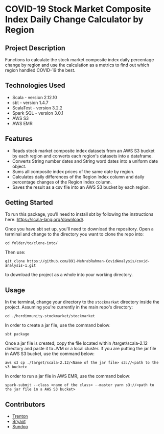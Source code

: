 # COVID-19 Stock Market Composite Index Daily Change Calculator by Region

## Project Description

Functions to calculate the stock market composite index daily percentage change by region and use the calculation as a metrics to find out which region handled COVID-19 the best.

## Technologies Used

* Scala - version 2.12.10
* sbt - version 1.4.7
* ScalaTest - version 3.2.2
* Spark SQL - version 3.0.1
* AWS S3
* AWS EMR

## Features

* Reads stock market composite index datasets from an AWS S3 bucket by each region and converts each region's datasets into a dataframe.
* Converts String number dates and String word dates into a uniform date object.
* Sums all composite index prices of the same date by region.
* Calculates daily differences of the Region Index column and daily percentage changes of the Region Index column.
* Saves the result as a csv file into an AWS S3 bucket by each region.

## Getting Started

To run this package, you'll need to install sbt by following the instructions here: https://scala-lang.org/download/.

Once you have sbt set up, you'll need to download the repository. Open a terminal and change to the directory you want to clone the repo into:

`cd folder/to/clone-into/`

Then use:

`git clone https://github.com/891-MehrabRahman-CovidAnalysis/covid-analysis-1.git`

to download the project as a whole into your working directory.

## Usage

In the terminal, change your directory to the `stockmarket` directory inside the project. Assuming you're currently in the main repo's directory:

`cd ./herdimmunity-stockmarket/stockmarket`

In order to create a jar file, use the command below:

`sbt package`

Once a jar file is created, copy the file located within /target/scala-2.12 directory and paste it to JVM or a local cluster. If you are putting the jar file in AWS S3 bucket, use the command below:

`aws s3 cp ./target/scala-2.12/<Name of the jar file> s3://<path to the s3 bucket>`

In order to run a jar file in AWS EMR, use the command below:

`spark-submit --class <name of the class> --master yarn s3://<path to the jar file in a AWS S3 bucket>`


## Contributors

* [Trenton](https://github.com/granpawalton)
* [Bryant](https://github.com/brysingh76)
* [Sundoo](https://github.com/spark131008)

